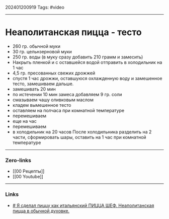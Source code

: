 202401200919
Tags: #video 

---
# Неаполитанская пицца - тесто

- 260 гр. обычной муки
- 30 гр. цельнзерновой муки
- 250 гр. воды (в муку сразу добавить 210 грамм и замесить)
- Накрыть пленкой и с оставшейся водой отправить в холодильник на 1 час
- 4,5  гр. пресованных свежих дрожжей
- спустя 1 час дрожжи, оставшуюся охлажденную воду и замешенное тесто, замешиваем дальше.
- замешивать 20 мин
- по истечении 10 мин замеса добавляем 9 гр. соли
- смазываем чашу оливковым маслом
- кладем вымешенное тесто
- оставляем на полчаса при комнатной температуре
- перемешиваем
- еще на час
- перемешиваем
- в холодильник на 20 часов
После холодильника разделить на 2 части, сформировать шары, оставить на 1 час при комнатной температуре

---
### Zero-links

- [[00 Рецепты]]
- [[00 Youtube]]

---
### Links

- [# Я сделал пиццу как итальянский ПИЦЦА ШЕФ. Неаполитанская пицца в обычной духовке.](https://youtu.be/YqCcjFtPOIM?si=wu-pEgTk58zrOcqt)